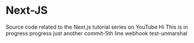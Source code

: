 # Next-JS
Source code related to the Next.js tutorial series on YouTube
Hi This is in progress
progress
just another commit-5th line
webhook test-unmarshal

